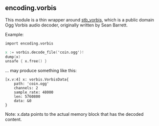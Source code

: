 ## encoding.vorbis

This module is a thin wrapper around [stb_vorbis](https://github.com/nothings/stb/blob/master/stb_vorbis.c),
which is a public domain Ogg Vorbis audio decoder, originally written by Sean Barrett.

Example:
```v
import encoding.vorbis

x := vorbis.decode_file('coin.ogg')!
dump(x)
unsafe { x.free() }
```

... may produce something like this:
```
[x.v:4] x: vorbis.VorbisData{
    path: 'coin.ogg'
    channels: 2
    sample_rate: 48000
    len: 5760800
    data: &0
}				
```

Note: x.data points to the actual memory block that has the decoded content.

